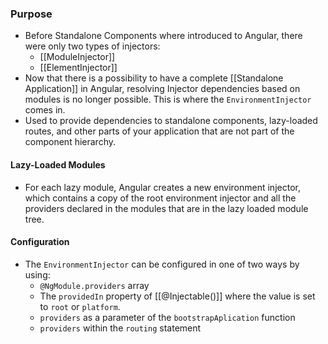 ### Purpose
- Before Standalone Components where introduced to Angular, there were only two types of injectors:
	- [[ModuleInjector]]
	- [[ElementInjector]]
- Now that there is a possibility to have a complete [[Standalone Application]] in Angular, resolving Injector dependencies based on modules is no longer possible. This is where the `EnvironmentInjector` comes in.
- Used to provide dependencies to standalone components, lazy-loaded routes, and other parts of your application that are not part of the component hierarchy.

#### Lazy-Loaded Modules
- For each lazy module, Angular creates a new environment injector, which contains a copy of the root environment injector and all the providers declared in the modules that are in the lazy loaded module tree.

#### Configuration
- The `EnvironmentInjector` can be configured in one of two ways by using:
	- `@NgModule.providers` array
	- The `providedIn` property of [[@Injectable()]] where the value is set to `root` or `platform`.
	- `providers` as a parameter of the `bootstrapAplication` function
	- `providers` within the `routing` statement